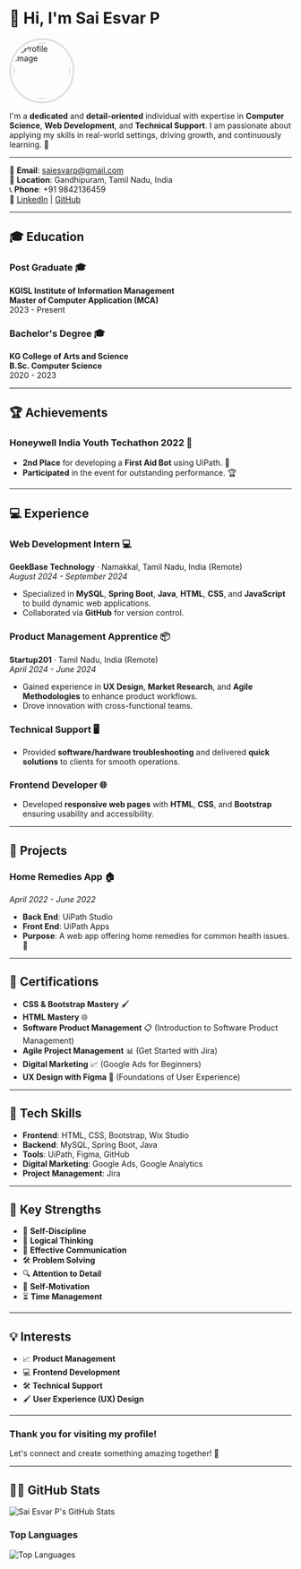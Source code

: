 # 👋 Hi, I'm Sai Esvar P

<img src="https://drive.google.com/uc?export=view&id=1GR9a710awg9i8e4GErHFxP7XW7HAqAVy" alt="Profile Image" width="100" height="100" style="border: 3px solid #ddd; border-radius: 50%; padding: 5px; vertical-align: middle; margin-right: 10px;" />

I'm a **dedicated** and **detail-oriented** individual with expertise in **Computer Science**, **Web Development**, and **Technical Support**. I am passionate about applying my skills in real-world settings, driving growth, and continuously learning. 🚀

---

📧 **Email**: [saiesvarp@gmail.com](mailto:saiesvarp@gmail.com)  
📍 **Location**: Gandhipuram, Tamil Nadu, India  
📞 **Phone**: +91 9842136459  
🔗 [LinkedIn](http://www.linkedin.com/in/sai-esvar-p-27oct2001) | [GitHub](https://github.com/esvar499)

---

## 🎓 Education

### **Post Graduate** 🎓  
**KGISL Institute of Information Management**  
**Master of Computer Application (MCA)**  
2023 - Present

### **Bachelor's Degree** 🎓  
**KG College of Arts and Science**  
**B.Sc. Computer Science**  
2020 - 2023

---

## 🏆 Achievements

### **Honeywell India Youth Techathon 2022** 🏅  
- **2nd Place** for developing a **First Aid Bot** using UiPath. 🤖  
- **Participated** in the event for outstanding performance. 🏆

---

## 💻 Experience

### **Web Development Intern** 💻  
**GeekBase Technology** · Namakkal, Tamil Nadu, India (Remote)  
_August 2024 - September 2024_  
- Specialized in **MySQL**, **Spring Boot**, **Java**, **HTML**, **CSS**, and **JavaScript** to build dynamic web applications.  
- Collaborated via **GitHub** for version control.

### **Product Management Apprentice** 📦  
**Startup201** · Tamil Nadu, India (Remote)  
_April 2024 - June 2024_  
- Gained experience in **UX Design**, **Market Research**, and **Agile Methodologies** to enhance product workflows.  
- Drove innovation with cross-functional teams.

### **Technical Support** 🖥️  
- Provided **software/hardware troubleshooting** and delivered **quick solutions** to clients for smooth operations.

### **Frontend Developer** 🌐  
- Developed **responsive web pages** with **HTML**, **CSS**, and **Bootstrap** ensuring usability and accessibility.

---

## 📱 Projects

### **Home Remedies App** 🏠  
_April 2022 - June 2022_  
- **Back End**: UiPath Studio  
- **Front End**: UiPath Apps  
- **Purpose**: A web app offering home remedies for common health issues. 🌱

---

## 🥇 Certifications

- **CSS & Bootstrap Mastery** 🖌️
- **HTML Mastery** 🌐
- **Software Product Management** 📋 (Introduction to Software Product Management)
- **Agile Project Management** 📊 (Get Started with Jira)
- **Digital Marketing** 📈 (Google Ads for Beginners)
- **UX Design with Figma** 🎨 (Foundations of User Experience)

---

## 🔧 Tech Skills

- **Frontend**: HTML, CSS, Bootstrap, Wix Studio  
- **Backend**: MySQL, Spring Boot, Java  
- **Tools**: UiPath, Figma, GitHub  
- **Digital Marketing**: Google Ads, Google Analytics  
- **Project Management**: Jira

---

## 🌟 Key Strengths

- 🎯 **Self-Discipline**
- 🧠 **Logical Thinking**
- 💬 **Effective Communication**
- 🛠️ **Problem Solving**
- 🔍 **Attention to Detail**
- 🚀 **Self-Motivation**
- ⏳ **Time Management**

---

## 💡 Interests

- 📈 **Product Management**
- 💻 **Frontend Development**
- 🛠️ **Technical Support**
- 🖌️ **User Experience (UX) Design**

---

### Thank you for visiting my profile!  
Let's connect and create something amazing together! 🚀

---

## 🦸‍♂️ GitHub Stats

![Sai Esvar P's GitHub Stats](https://github-readme-stats.vercel.app/api?username=esvar499&count_private=true&show_icons=true&hide_title=true&hide=prs&hide_border=true&theme=radical)

### Top Languages  
![Top Languages](https://github-readme-stats.vercel.app/api/top-langs/?username=esvar499&count_private=true&layout=compact&hide_border=true&theme=radical)
